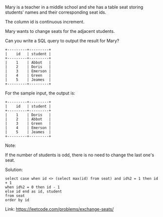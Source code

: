 Mary is a teacher in a middle school and she has a table seat storing students' names and their corresponding seat ids.

The column id is continuous increment.

Mary wants to change seats for the adjacent students.

Can you write a SQL query to output the result for Mary?

 ```
+---------+---------+
|    id   | student |
+---------+---------+
|    1    | Abbot   |
|    2    | Doris   |
|    3    | Emerson |
|    4    | Green   |
|    5    | Jeames  |
+---------+---------+
```
For the sample input, the output is:
```
+---------+---------+
|    id   | student |
+---------+---------+
|    1    | Doris   |
|    2    | Abbot   |
|    3    | Green   |
|    4    | Emerson |
|    5    | Jeames  |
+---------+---------+
```
Note:

If the number of students is odd, there is no need to change the last one's seat.

Solution:
```
select case when id <> (select max(id) from seat) and id%2 = 1 then id + 1
when id%2 = 0 then id - 1
else id end as id, student
from seat
order by id
```

Link: https://leetcode.com/problems/exchange-seats/
